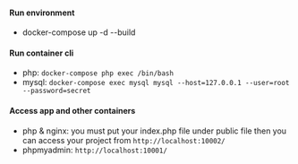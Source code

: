 #### Run environment
- docker-compose up -d --build

#### Run container cli
- php: `docker-compose php exec /bin/bash`
- mysql: `docker-compose exec mysql mysql --host=127.0.0.1 --user=root --password=secret` 

#### Access app and other containers
- php & nginx: you must put your index.php file under public file then you can access your project from `http://localhost:10002/`
- phpmyadmin: `http://localhost:10001/`
